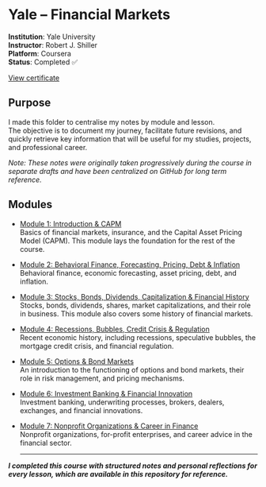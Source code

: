 # Yale – Financial Markets

**Institution**: Yale University  
**Instructor**: Robert J. Shiller  
**Platform**: Coursera  
**Status**: Completed ✅

[View certificate](./certificates/financial_markets.pdf)

## Purpose
I made this folder to centralise my notes by module and lesson.  
The objective is to document my journey, facilitate future revisions, and quickly retrieve key information that will be useful for my studies, projects, and professional career.

*Note: These notes were originally taken progressively during the course in separate drafts and have been centralized on GitHub for long term reference.*


## Modules
- [Module 1: Introduction & CAPM](module_1/README.md)  
  Basics of financial markets, insurance, and the Capital Asset Pricing Model (CAPM). This module lays the foundation for the rest of the course.

- [Module 2: Behavioral Finance, Forecasting, Pricing, Debt & Inflation](module_2/README.md)  
  Behavioral finance, economic forecasting, asset pricing, debt, and inflation.

- [Module 3: Stocks, Bonds, Dividends, Capitalization & Financial History](module_3/README.md)  
  Stocks, bonds, dividends, shares, market capitalizations, and their role in business. This module also covers some history of financial markets.

- [Module 4: Recessions, Bubbles, Credit Crisis & Regulation](module_4/README.md)  
  Recent economic history, including recessions, speculative bubbles, the mortgage credit crisis, and financial regulation.

- [Module 5: Options & Bond Markets](module_5/README.md)  
  An introduction to the functioning of options and bond markets, their role in risk management, and pricing mechanisms.

- [Module 6: Investment Banking & Financial Innovation](module_6/README.md)  
  Investment banking, underwriting processes, brokers, dealers, exchanges, and financial innovations.

- [Module 7: Nonprofit Organizations & Career in Finance](module_7/README.md)  
  Nonprofit organizations, for-profit enterprises, and career advice in the financial sector.
  
  ---

***I completed this course with structured notes and personal reflections for every lesson, which are available in this repository for reference.***
